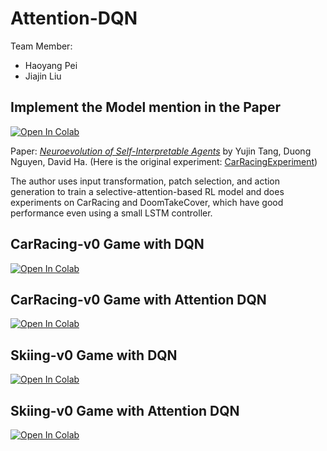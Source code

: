 # Attention-DQN
Team Member: 
- Haoyang Pei
- Jiajin Liu

## Implement the Model mention in the Paper

[![Open In Colab](https://colab.research.google.com/assets/colab-badge.svg)](https://colab.research.google.com/drive/1SlJrNNAs-oDCIDEVtjeHdMokT1D5Blq6?usp=sharing)

Paper: [*Neuroevolution of Self-Interpretable Agents*](https://arxiv.org/pdf/2003.08165) by Yujin Tang, Duong Nguyen, David Ha. (Here is the original experiment: [CarRacingExperiment](https://github.com/google/brain-tokyo-workshop/tree/master/AttentionAgent))

The author uses input transformation, patch selection, and action generation to train a selective-attention-based RL model and does experiments on CarRacing and DoomTakeCover, which have good performance even using a small LSTM controller.

## CarRacing-v0 Game with DQN

[![Open In Colab](https://colab.research.google.com/assets/colab-badge.svg)](https://colab.research.google.com/drive/1s64MhDkfg9lrlvl45ohXyKz-Qlk7GCPV?usp=sharing)

## CarRacing-v0 Game with Attention DQN

[![Open In Colab](https://colab.research.google.com/assets/colab-badge.svg)](https://colab.research.google.com/drive/1BqIy4rBY0dfW6kSvzPSrDzPMHBN8R8_D?usp=sharing)

## Skiing-v0 Game with DQN
[![Open In Colab](https://colab.research.google.com/assets/colab-badge.svg)](https://colab.research.google.com/drive/1H9aBOwip4Y8XVwYBdfmwDmSRKbS-0B32?usp=sharing)

## Skiing-v0 Game with Attention DQN

[![Open In Colab](https://colab.research.google.com/assets/colab-badge.svg)]()
